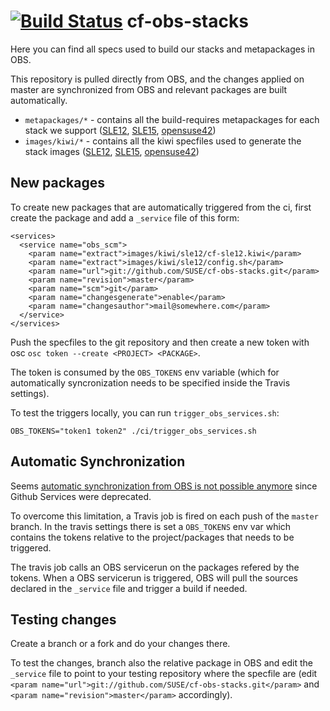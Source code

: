 # [![Build Status](https://travis-ci.org/SUSE/cf-obs-stacks.svg?branch=master)](https://travis-ci.org/SUSE/cf-obs-stacks) cf-obs-stacks

Here you can find all specs used to build our stacks and metapackages in OBS.

This repository is pulled directly from OBS, and the changes applied on master are synchronized from OBS and relevant packages are built automatically.

- `metapackages/*` - contains all the build-requires metapackages for each stack we support ([SLE12](https://build.opensuse.org/package/show/Cloud:Platform:Stack-SLE:packages/aaa_stack_build_requires), [SLE15](https://build.opensuse.org/package/show/Cloud:Platform:Stack:packages/aaa_stack_build_requires), [opensuse42](https://build.opensuse.org/package/show/Cloud:Platform:Stack-openSUSE:packages/aaa_stack_build_requires))
- `images/kiwi/*` - contains all the kiwi specfiles used to generate the stack images ([SLE12](https://build.opensuse.org/package/show/Cloud:Platform:Stack-SLE:rootfs/cf-sle12), [SLE15](https://build.opensuse.org/package/show/Cloud:Platform:Stack:rootfs/sle15), [opensuse42](https://build.opensuse.org/package/show/Cloud:Platform:Stack-openSUSE:rootfs/cf-opensuse42))

## New packages

To create new packages that are automatically triggered from the ci, first create the package and add a `_service` file of this form:

```
<services>
  <service name="obs_scm">
    <param name="extract">images/kiwi/sle12/cf-sle12.kiwi</param>
    <param name="extract">images/kiwi/sle12/config.sh</param>
    <param name="url">git://github.com/SUSE/cf-obs-stacks.git</param>
    <param name="revision">master</param>
    <param name="scm">git</param>
    <param name="changesgenerate">enable</param>
    <param name="changesauthor">mail@somewhere.com</param>
  </service>
</services>
```

Push the specfiles to the git repository and then create a new token with osc `osc token --create <PROJECT> <PACKAGE>`.

The token is consumed by the `OBS_TOKENS` env variable (which for automatically syncronization needs to be specified inside the Travis settings).

To test the triggers locally, you can run ```trigger_obs_services.sh```:

	OBS_TOKENS="token1 token2" ./ci/trigger_obs_services.sh

## Automatic Synchronization

Seems [automatic synchronization from OBS is not possible anymore](https://openbuildservice.org/2013/11/22/source-update-via_token/) since Github Services were deprecated.

To overcome this limitation, a Travis job is fired on each push of the ```master``` branch. In the travis settings there is set a ```OBS_TOKENS``` env var which contains the tokens relative to the project/packages that needs to be triggered.

The travis job calls an OBS servicerun on the packages refered by the tokens.
When a OBS servicerun is triggered, OBS will pull the sources declared in the ```_service``` file and trigger a build if needed.

## Testing changes

Create a branch or a fork and do your changes there.

To test the changes, branch also the relative package in OBS and edit the ```_service``` file to point to your testing repository where the specfile are (edit ```<param name="url">git://github.com/SUSE/cf-obs-stacks.git</param>``` and ```<param name="revision">master</param>``` accordingly).